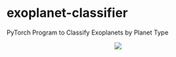 # exoplanet-classifier
PyTorch Program to Classify Exoplanets by Planet Type

<p align="center">
  <img src="https://upload.wikimedia.org/wikipedia/commons/9/96/Pytorch_logo.png"/>
</p>
